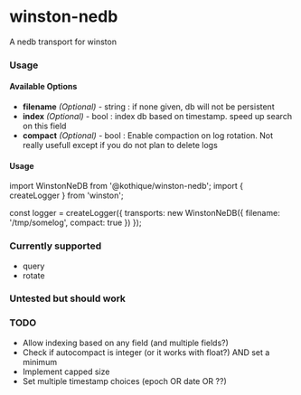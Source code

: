winston-nedb
============

A nedb transport for winston

### Usage

#### Available Options

- __filename__ _(Optional)_ - string : if none given, db will not be persistent
- __index__ _(Optional)_ - bool : index db based on timestamp. speed up search on this field
- __compact__ _(Optional)_ - bool : Enable compaction on log rotation. Not really usefull except if you do not plan to delete logs

#### Usage

  import WinstonNeDB from '@kothique/winston-nedb';
  import { createLogger } from 'winston';

  const logger = createLogger({
    transports: new WinstonNeDB({
      filename: '/tmp/somelog',
      compact: true
    })
  });

### Currently supported

- query
- rotate


### Untested but should work

### TODO

- Allow indexing based on any field (and multiple fields?)
- Check if autocompact is integer (or it works with float?) AND set a minimum
- Implement capped size
- Set multiple timestamp choices (epoch OR date OR ??)
